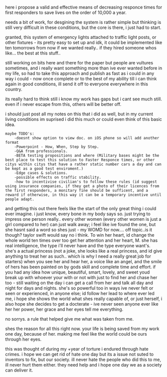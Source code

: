 here i propose a valid and effective means of decreasing responce times for first responders to save lives on the order of 10,000 a year.

needs a bit of work, for desgining the system is rather simple but thinking is still very difficult in these conditions, but the core is there, i just had to start.

granted, this system of emergency lights attached to traffic light posts, or other fixtures - its pretty easy to set up and idk, it could be implemented like ten tomorrows from now if we wanted really.. if they hired someone whos like... the best at this stuff..

still working on bits here and there for the paper but people are vultures sometimes, and i really want something more than ive ever wanted before in my life, so had to take this approach and publish as fast as i could in any way i could - now  once complete or to the best of my ability till i can think again in good conditions, ill send it off to everyone everywhere in this country.

its really hard to think still i know my work has gaps but i cant see much still. even if i never escape from this, others will be better off. 


i should just post all my notes on this that i did as well, but in my current living conditions im suprised i did this much or could even think of this basic idea.

    maybe TODO's:
        -doesnt show option to view doc. on iOS phone so will add another format 
        -Powerpoint - How, When, Step by Step.
        -Q&A from professionals.
        -BETA testing propositions and where (Military bases might be the best place to test this solution to Faster Responce times, or other citys within citys that have a rather static number cars a day and can be kept as a good test enviroment.)
        -Edge cases & solutions.
        -possible effects on traffic stability.
        -how to incentivise civilian's to follow these rules (id suggest using insurance companies, if they get a photo of their licences from the first responders, a monitary fine should be sufficent, and a reward if otherwise, in this way it can be a temporary incentive until people adapt.



and getting this out there feels like the start of the only great thing i could ever imagine. i just know, every bone in my body says so. just trying to impress one person really.. every other women (every other women is just a girl compared to her) can just walk away; i feel like ive found the one, but she hasnt said a word so shes just - my WOMD for now.... off topic..is it though? taylor swift would say no i think. To win her heart, id change the whole world ten times over too get her attention and her heart, M. she has real intelligence, the type i'll never have and the type everyone want's. she's a actual princess (not a joke, she looks like a real princess, and id give anything to treat her as such.. which is why I need a really great job for starters) when you see her and hear her, a voice like an angel, and the smile of hers has been painted on by gods skill and complete time and effort. if you had any idea how unique, beautiful, smart, lovely, and sweet youd break up with whoever your with or not with just to find her and chase her too - still waiting on the day i can get a call from her and talk all day and night for days and nights. she's so powerful too in ways ive never felt or seen or experienced, in anyone else; id follow her lead to where ever led me, i hope she shows the world what shes really capable of, or just herself, i also hope she decides to get a docterate - ive never seen anyone ever like her her power, her grace and her eyes tell me everything. 

no sorrys.  a rule that helped give me what was taken from me. 

shes the reason for all this right now. your life is being saved from my work one day, because of her. making me feel like the world could be ours through her eyes. 


this was thought of during my +year of torture i endured through hate crimes. i hope we can get rid of hate one day but its a issue not suted to inventors to fix, but our society. ill never hate the people who did this to me, ill never hurt them either. they need help and i hope one day we as a society can deliver it. 
